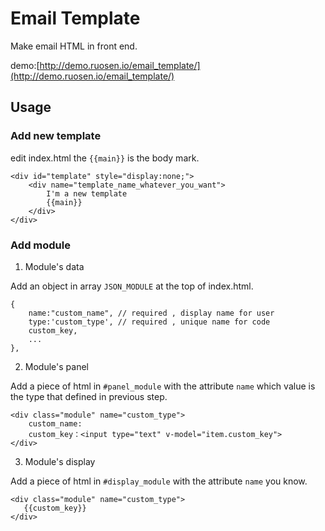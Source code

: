 # Email Template
Make email HTML in front end.

demo:[http://demo.ruosen.io/email_template/](http://demo.ruosen.io/email_template/)

## Usage

### Add new template
edit index.html
the `{{main}}` is the body mark.
```
<div id="template" style="display:none;">
    <div name="template_name_whatever_you_want">
        I'm a new template
        {{main}}
    </div>
</div>

```

### Add module

1. Module's data

Add an object in array `JSON_MODULE` at the top of index.html.

```
{
    name:"custom_name", // required , display name for user
    type:'custom_type', // required , unique name for code
    custom_key,
    ...
},
```

2. Module's panel

Add a piece of html in `#panel_module` with the attribute `name` which value is the type that defined in previous step.

```
<div class="module" name="custom_type">
    custom_name:
    custom_key：<input type="text" v-model="item.custom_key">
</div>
```

3. Module's display

Add a piece of html in `#display_module` with the attribute `name` you know.

```
<div class="module" name="custom_type">
   {{custom_key}}
</div>
```





